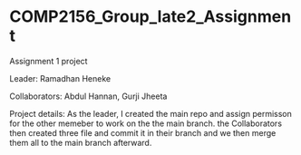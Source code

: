 # COMP2156_Group_late2_Assignment
Assignment 1 project

Leader: Ramadhan Heneke 

Collaborators: Abdul Hannan, Gurji Jheeta

Project details: As the leader, I created the main repo and assign permisson for the other memeber to work on the the main branch. the Collaborators then created three file and commit it in their branch and we then merge them all to the main branch afterward.
